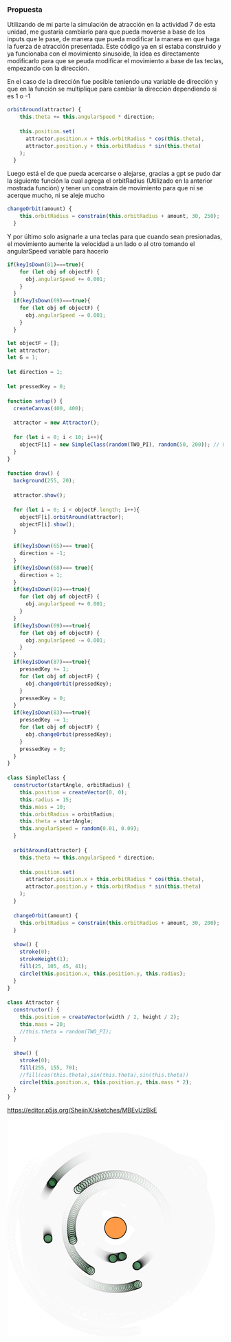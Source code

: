 ### Propuesta
Utilizando de mi parte la simulación de atracción en la actividad 7 de esta unidad, me gustaría cambiarlo para que pueda moverse a base de los inputs que le pase, de manera que pueda modificar la manera en que haga la fuerza de atracción presentada. Este código ya en si estaba construido y ya funcionaba con el movimiento sinusoide, la idea es directamente modificarlo para que se peuda modificar el movimiento a base de las teclas, empezando con la dirección.

En el caso de la dirección fue posible teniendo una variable de dirección y que en la función se multiplique para cambiar la dirección dependiendo si es 1 o -1
```js
orbitAround(attractor) {
    this.theta += this.angularSpeed * direction;

    this.position.set(
      attractor.position.x + this.orbitRadius * cos(this.theta),
      attractor.position.y + this.orbitRadius * sin(this.theta)
    );
  }
```

Luego está el de que pueda acercarse o alejarse, gracias a gpt se pudo dar la siguiente función la cual agrega el orbitRadius (Utilizado en la anterior mostrada función) y tener un constrain de movimiento para que ni se acerque mucho, ni se aleje mucho

```js
changeOrbit(amount) {
    this.orbitRadius = constrain(this.orbitRadius + amount, 30, 250);
  }
```

Y por último solo asignarle a una teclas para que cuando sean presionadas, el movimiento aumente la velocidad a un lado o al otro tomando el angularSpeed variable para hacerlo

```js
if(keyIsDown(81)===true){
    for (let obj of objectF) {
      obj.angularSpeed += 0.001;
    }
  }
  if(keyIsDown(69)===true){
    for (let obj of objectF) {
      obj.angularSpeed -= 0.001;
    }
  }
```

```js
let objectF = [];
let attractor;
let G = 1;

let direction = 1;

let pressedKey = 0;

function setup() {
  createCanvas(400, 400);
  
  attractor = new Attractor();
  
  for (let i = 0; i < 10; i++){
    objectF[i] = new SimpleClass(random(TWO_PI), random(50, 200)); // Órbitas entre 50 y 200 px
  }
}

function draw() {
  background(255, 20);
  
  attractor.show();
  
  for (let i = 0; i < objectF.length; i++){
    objectF[i].orbitAround(attractor);
    objectF[i].show();
  }
  
  if(keyIsDown(65)=== true){
    direction = -1;
  }
  if(keyIsDown(68)=== true){
    direction = 1;
  }
  if(keyIsDown(81)===true){
    for (let obj of objectF) {
      obj.angularSpeed += 0.001;
    }
  }
  if(keyIsDown(69)===true){
    for (let obj of objectF) {
      obj.angularSpeed -= 0.001;
    }
  }
  if(keyIsDown(87)===true){
    pressedKey += 1;
    for (let obj of objectF) {
      obj.changeOrbit(pressedKey);
    }
    pressedKey = 0;
  }
  if(keyIsDown(83)===true){
    pressedKey -= 1;
    for (let obj of objectF) {
      obj.changeOrbit(pressedKey);
    }
    pressedKey = 0;
  }
}

class SimpleClass {
  constructor(startAngle, orbitRadius) {
    this.position = createVector(0, 0);
    this.radius = 15;
    this.mass = 10;
    this.orbitRadius = orbitRadius;
    this.theta = startAngle;
    this.angularSpeed = random(0.01, 0.09);
  }
  
  orbitAround(attractor) {
    this.theta += this.angularSpeed * direction;

    this.position.set(
      attractor.position.x + this.orbitRadius * cos(this.theta),
      attractor.position.y + this.orbitRadius * sin(this.theta)
    );
  }

  changeOrbit(amount) {
    this.orbitRadius = constrain(this.orbitRadius + amount, 30, 200);
  }
  
  show() {
    stroke(0);
    strokeWeight(1);
    fill(25, 105, 45, 41);
    circle(this.position.x, this.position.y, this.radius);
  }
}

class Attractor {
  constructor() {
    this.position = createVector(width / 2, height / 2);
    this.mass = 20;
    //this.theta = random(TWO_PI);
  }

  show() {
    stroke(0);
    fill(255, 155, 70);
    //fill(cos(this.theta),sin(this.theta),sin(this.theta))
    circle(this.position.x, this.position.y, this.mass * 2);
  }
}
```

https://editor.p5js.org/SheiinX/sketches/MBEvUzBkE

![Simulación](../../../../assets/something-attraction-final.png)
